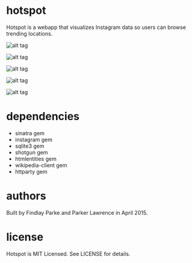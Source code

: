 hotspot
========

Hotspot is a webapp that visualizes Instagram data so users can browse trending locations.

![alt tag](https://raw.github.com/finvansant/hotspot_/master/hs_pres/images/slide1.png)

![alt tag](https://raw.github.com/finvansant/hotspot_/master/hs_pres/images/slide5.png)

![alt tag](https://raw.github.com/finvansant/hotspot_/master/hs_pres/images/display.png)

![alt tag](https://raw.github.com/finvansant/hotspot_/master/hs_pres/images/slide9.png)

![alt tag](https://raw.github.com/finvansant/hotspot_/master/hs_pres/images/slide6.png)

dependencies
========

* sinatra gem
* instagram gem
* sqlite3 gem
* shotgun gem
* htmlentities gem
* wikipedia-client gem
* httparty gem

authors
========

Built by Findlay Parke and Parker Lawrence in April 2015. 

license
========

Hotspot is MIT Licensed. See LICENSE for details.
